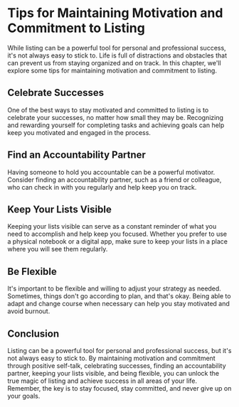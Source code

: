 Tips for Maintaining Motivation and Commitment to Listing
=====================================================================================================

While listing can be a powerful tool for personal and professional success, it's not always easy to stick to. Life is full of distractions and obstacles that can prevent us from staying organized and on track. In this chapter, we'll explore some tips for maintaining motivation and commitment to listing.

Celebrate Successes
-------------------

One of the best ways to stay motivated and committed to listing is to celebrate your successes, no matter how small they may be. Recognizing and rewarding yourself for completing tasks and achieving goals can help keep you motivated and engaged in the process.

Find an Accountability Partner
------------------------------

Having someone to hold you accountable can be a powerful motivator. Consider finding an accountability partner, such as a friend or colleague, who can check in with you regularly and help keep you on track.

Keep Your Lists Visible
-----------------------

Keeping your lists visible can serve as a constant reminder of what you need to accomplish and help keep you focused. Whether you prefer to use a physical notebook or a digital app, make sure to keep your lists in a place where you will see them regularly.

Be Flexible
-----------

It's important to be flexible and willing to adjust your strategy as needed. Sometimes, things don't go according to plan, and that's okay. Being able to adapt and change course when necessary can help you stay motivated and avoid burnout.

Conclusion
----------

Listing can be a powerful tool for personal and professional success, but it's not always easy to stick to. By maintaining motivation and commitment through positive self-talk, celebrating successes, finding an accountability partner, keeping your lists visible, and being flexible, you can unlock the true magic of listing and achieve success in all areas of your life. Remember, the key is to stay focused, stay committed, and never give up on your goals.
